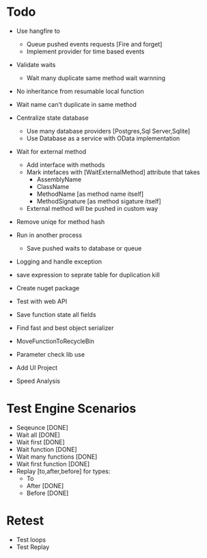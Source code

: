 ﻿# Todo

* Use hangfire to 
	* Queue pushed events requests [Fire and forget]
	* Implement provider for time based events
* Validate waits
	* Wait many duplicate same method wait warnning
* No inheritance from resumable local function
* Wait name can't duplicate in same method

* Centralize state database
	* Use many database providers [Postgres,Sql Server,Sqlite]
	* Use Database as a service with OData implementation

* Wait for external method
	* Add interface with methods
	* Mark intefaces with [WaitExternalMethod] attribute that takes
		* AssemblyName
		* ClassName
		* MethodName [as method name itself]
		* MethodSignature [as method sigature itself]
	* External method will be pushed in custom way



* Remove uniqe for method hash
* Run in another process
	* Save pushed waits to database or queue
* Logging and handle exception
* save expression to seprate table for duplication kill
* Create nuget package
* Test with web API
* Save function state all fields
* Find fast and best object serializer
* MoveFunctionToRecycleBin

* Parameter check lib use
* Add UI Project


* Speed Analysis	

# Test Engine Scenarios
* Seqeunce [DONE]
* Wait all [DONE]
* Wait first [DONE]
* Wait function [DONE]
* Wait many functions [DONE]
* Wait first function [DONE]
* Replay [to,after,before] for types:
	* To
	* After [DONE]
	* Before [DONE]

# Retest
* Test loops
* Test Replay
